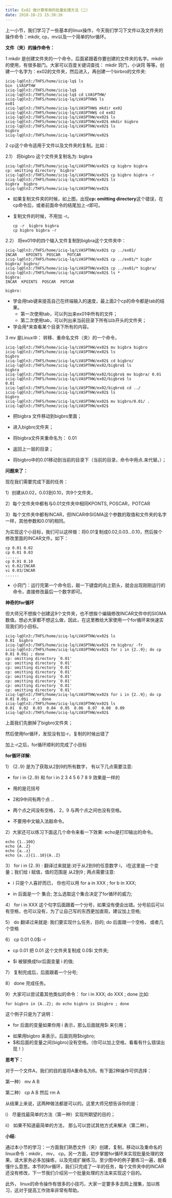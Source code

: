 ```yaml
---
title: Ex02 做计算常用的批量处理方法（二）
date: 2018-10-21 15:30:16
---
```




上一小节，我们学习了一些基本的linux操作，今天我们学习下文件以及文件夹的操作命令：mkdir, cp，mv以及一个简单的for循环。



**文件（夹）的操作命令：**

1 mkdir 是创建文件夹的一个命令，后面紧跟着你要创建的文件夹的名字。mkdir的使用，有很多敲门。大家可以百度关键词查找： mkdir 窍门，小诀窍 等等。创建一个名字为：ex02的文件夹，然后进入，再创建一个birbro的文件夹: 

```
iciq-lq@ln3:/THFS/home/iciq-lq$ ls
bin  LVASPTHW
iciq-lq@ln3:/THFS/home/iciq-lq$ 
iciq-lq@ln3:/THFS/home/iciq-lq$ cd LVASPTHW/
iciq-lq@ln3:/THFS/home/iciq-lq/LVASPTHW$ ls
ex01
iciq-lq@ln3:/THFS/home/iciq-lq/LVASPTHW$ mkdir ex02
iciq-lq@ln3:/THFS/home/iciq-lq/LVASPTHW$ cd ex02
iciq-lq@ln3:/THFS/home/iciq-lq/LVASPTHW/ex02$ ls
iciq-lq@ln3:/THFS/home/iciq-lq/LVASPTHW/ex02$ mkdir bigbro 
iciq-lq@ln3:/THFS/home/iciq-lq/LVASPTHW/ex02$ ls
bigbro
iciq-lq@ln3:/THFS/home/iciq-lq/LVASPTHW/ex02$
```

2 cp这个命令适用于文件以及文件夹的复制。比如：

2.1） 将bigbro 这个文件夹复制名为: bigbra

```
iciq-lq@ln3:/THFS/home/iciq-lq/LVASPTHW/ex02$ cp bigbro bigbra 
cp: omitting directory `bigbro'
iciq-lq@ln3:/THFS/home/iciq-lq/LVASPTHW/ex02$ cp bigbro bigbra -r 
iciq-lq@ln3:/THFS/home/iciq-lq/LVASPTHW/ex02$ ls
bigbra  bigbro
iciq-lq@ln3:/THFS/home/iciq-lq/LVASPTHW/ex02$ 
```

* 如果复制文件夹的时候，如上图，出现**cp: omitting directory**这个错误，在cp命令后，或者前面命令的结尾加上-r即可。

* 复制文件的时候，不用加 -r。

  ```
  cp -r  bigbro bigbra
  cp bigbro bigbra -r
  ```

2.2） 将ex01中的四个输入文件复制到bigbra这个文件夹中：

```
iciq-lq@ln3:/THFS/home/iciq-lq/LVASPTHW/ex02$ cp ../ex01/
INCAR    KPOINTS  POSCAR   POTCAR   
iciq-lq@ln3:/THFS/home/iciq-lq/LVASPTHW/ex02$ cp ../ex01/* bigbr
bigbra/ bigbro/ 
iciq-lq@ln3:/THFS/home/iciq-lq/LVASPTHW/ex02$ cp ../ex01/* bigbra/
iciq-lq@ln3:/THFS/home/iciq-lq/LVASPTHW/ex02$ ls *
bigbra:
INCAR  KPOINTS  POSCAR  POTCAR

bigbro:

```

* 学会用tab键来提高自己在终端输入的速度，最上面2个cp的命令都是tab的结果。
  * 第一次使用tab，可以列出来ex01中所有的文件；
  * 第二次使用tab，可以列出来当前目录下所有以b开头的文件夹；
* 学会用*来查看某个目录下所有的内容。

3 mv 是Linux中： 转移、重命名文件（夹）的一个命令，

```
iciq-lq@ln3:/THFS/home/iciq-lq/LVASPTHW/ex02$ mv bigbra bigbro
iciq-lq@ln3:/THFS/home/iciq-lq/LVASPTHW/ex02$ ls
bigbro
iciq-lq@ln3:/THFS/home/iciq-lq/LVASPTHW/ex02$ cd bigbro/
iciq-lq@ln3:/THFS/home/iciq-lq/LVASPTHW/ex02/bigbro$ ls
bigbra
iciq-lq@ln3:/THFS/home/iciq-lq/LVASPTHW/ex02/bigbro$ mv bigbra/ 0.01
iciq-lq@ln3:/THFS/home/iciq-lq/LVASPTHW/ex02/bigbro$ ls 
0.01
iciq-lq@ln3:/THFS/home/iciq-lq/LVASPTHW/ex02/bigbro$ cd ../
iciq-lq@ln3:/THFS/home/iciq-lq/LVASPTHW/ex02$ ls
bigbro
iciq-lq@ln3:/THFS/home/iciq-lq/LVASPTHW/ex02$ mv bigbro/0.01/ .
iciq-lq@ln3:/THFS/home/iciq-lq/LVASPTHW/ex02$ 
```

* 把bigbra 文件移动到bigbro里面；
* 进入bigbro文件夹；

* 将bigbra文件夹重命名为： 0.01
* 返回上一层的目录；
* 将bigbro中的0.01移动到当前的目录下（当前的目录，命令中用点.来代替。）；



**问题来了：**

现在我们需要完成下面的任务：

1）创建从0.02，0.03到0.10，共9个文件夹，

2）每个文件夹中都有与0.01文件夹中相同KPONTS, POSCAR，POTCAR

3）每个文件夹中都有INCAR，但INCAR中SIGMA这个参数的取值和文件夹的名字一样，其他参数和0.01的相同。



为实现这个小目标，我们可以这样做：将0.01复制成0.02,0.03...0.10，然后挨个修改里面的INCAR文件。如下：

```
cp 0.01 0.02
cp 0.01 0.03
......
cp 0.01 0.10
vi 0.02/INCAR
vi 0.03/INCAR
......
```

* 小窍门：运行完第一个命令后，敲一下键盘的向上箭头，就会出现刚刚运行的命令，直接修改最后一个数字即可。



**神奇的for循环**

但大师兄不想挨个创建这9个文件夹，也不想挨个编辑修改INCAR文件中的SIGMA数值。想必大家都不想这么做，因此，在这里教给大家使用一个for循环来快速实现我们的小目标。

```
iciq-lq@ln3:/THFS/home/iciq-lq/LVASPTHW/ex02$ ls
0.01  bigbro
iciq-lq@ln3:/THFS/home/iciq-lq/LVASPTHW/ex02$ rm bigbro/ -fr 
iciq-lq@ln3:/THFS/home/iciq-lq/LVASPTHW/ex02$ for i in {2..9}; do cp 0.01 0.0$i ; done 
cp: omitting directory `0.01'
cp: omitting directory `0.01'
cp: omitting directory `0.01'
cp: omitting directory `0.01'
cp: omitting directory `0.01'
cp: omitting directory `0.01'
cp: omitting directory `0.01'
cp: omitting directory `0.01'
iciq-lq@ln3:/THFS/home/iciq-lq/LVASPTHW/ex02$ for i in {2..9}; do cp 0.01 0.0$i -r ; done 
iciq-lq@ln3:/THFS/home/iciq-lq/LVASPTHW/ex02$ ls 
0.01  0.02  0.03  0.04  0.05  0.06  0.07  0.08  0.09
iciq-lq@ln3:/THFS/home/iciq-lq/LVASPTHW/ex02$ 
```

上面我们先删掉了bigbro文件夹；

然后使用for循环，发现没有加-r，复制的时候出错了

加上-r之后，for循环顺利的完成了小目标



**for循环详解:**

1）  {2..9} 是为了获取从2到9的所有数字， 有以下几点需要注意:

* for i in {2..9} 和 for i in 2 3 4 5 6 7 8 9 效果是一样的

* 用的是花括号

* 2和9中间有两个点 ..  

* 两个点之间没有空格， 2，9 与两个点之间也没有空格。
* 不要用中文输入法敲命令。

2）大家还可以练习下面这几个命令来看一下效果:  echo是打印输出的命令。

```
echo {1..100} 
echo {A..Z}
echo {a..z}
echo {a..z}{1..10}{A..Z}
```

3） for i in {2..9} : 翻译过来就是:对于从2到9的任意数字 i， i在这里是一个变量；我们给 i 赋值，值的范围是 从2到9 ; 两点需要注意:

*  i 只是个人喜好而已， 你也可以用 for a in  XXX ; for b in XXX;  

* in 后面是一个 集合; 怎么选取这个集合决定了for循环的威力;

4）  for i in XXX  这个句字后面跟着一个分号，如果没有便会出错。分号前后可以有空格，也可以没有，为了让自己写的东西更加直观，建议加上空格; 

5） do 翻译过来就是: 我们要实现什么任务，目的; do 后面跟一个空格， 或者几个空格 

6） cp 0.01  0.0$i   -r

* cp 0.01 把 0.01 这个文件夹复制成 0.0$i 文件夹;

* $i 被替换成for后面变量 i 的值;

7） 复制完成后，后面跟着一个分号;  

8） done 完成任务。

9）大家可以尝试着其他类似的命令： for i in XXX; do XXX ; done  比如: 

```
for bigbro in {A..Z}; do echo bigbro is $bigbro ; done
```

这个例子只是为了说明：

+ for 后面的变量如果你用 i 表示，那么后面就用$i 来引用；

- 如果用bigbro 来表示，后面则用$bigbro; 
- $和后面的变量之间(bigbro)没有空格。（你可以加上空格，看看有什么错误出现！）



**思考下：**

对于一个文件A，我们的目的是将A重命名为B。有下面2种操作可供选择：

第一种） mv A B 

第二种） cp A B 然后 rm A 

从结果上来说，这两种做法都是可以的。这里大师兄想告诉你的是：

i） 尽量找最简单的方法（第一种）实现所期望的目的；

ii） 如果不知道最简单的方法， 那么可以尝试其他方式来解决（第二种）。



**小结:**

通过本小节的学习：一方面我们熟悉文件（夹）创建，复制，移动以及重命名的linux命令：mkdir， mv， cp。另一方面，初步掌握for循环来实现批量处理的效果。请大家务必多加操练，以及完成扩展练习。至少图中的例子要练习一遍，能看懂什么意思。本节的for循环，我们只完成了一半的任务，每个文件夹中的INCAR还没有修改，下一节我们介绍另一个批量处理的方法来实现这个目的。

此外， linux的命令操作有很多的小技巧，大家一定要多多去网上搜集，加以练习，这对于提高工作效率非常有帮助。